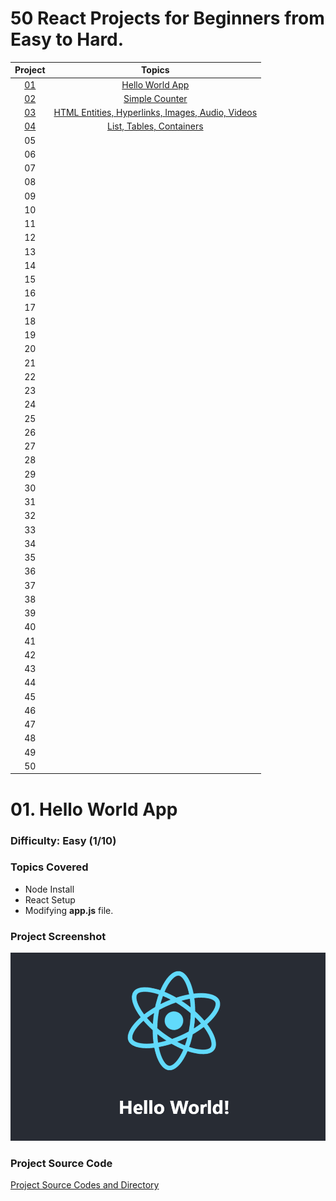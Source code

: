 # 50 React Projects for Beginners from Easy to Hard.

| **Project** |   **Topics**  |
|:-------:|:------------:|
|    [01](./day-01-introduction/DAY01.md)    | [Hello World App](./day-01-introduction/DAY01.md) |
|    [02](./day-02-html-tags/DAY02.md)    |   [Simple Counter](./day-02-html-tags/DAY02.md)           |
|    [03](./day-03-html-entities-links-images-audio-videos/DAY03.md)    |   [HTML Entities, Hyperlinks, Images, Audio, Videos](./day-03-html-entities-links-images-audio-videos/DAY03.md)           |
|    [04](./day-04-list-tables-containers/DAY04.md)    |    [List, Tables, Containers](./day-04-list-tables-containers/DAY04.md)          |
|    05    |              |
|    06    |              |
|    07    |              |
|    08    |              |
|    09    |              |
|    10   |              |
|    11   |              |
|    12   |              |
|    13   |              |
|    14   |              |
|    15   |              |
|    16   |              |
|    17   |              |
|    18   |              |
|    19   |              |
|    20   |              |
|    21   |              |
|    22   |              |
|    23   |              |
|    24   |              |
|    25   |              |
|    26   |              |
|    27   |              |
|    28   |              |
|    29   |              |
|    30   |              |
|    31   |              |
|    32   |              |
|    33   |              |
|    34   |              |
|    35   |              |
|    36   |              |
|    37   |              |
|    38   |              |
|    39   |              |
|    40   |              |
|    41   |              |
|    42   |              |
|    43   |              |
|    44   |              |
|    45   |              |
|    46   |              |
|    47   |              |
|    48   |              |
|    49   |              |
|    50   |              |


# 01. Hello World App
### Difficulty: Easy (1/10)
### Topics Covered
- Node Install
- React Setup
- Modifying **app.js** file.

### Project Screenshot
![Hello World App](01-hello-world-app/images/hello-world.png)

### Project Source Code
[Project Source Codes and Directory](01-hello-world-app/)
